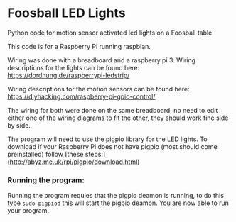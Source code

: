 # Foosball LED Lights
Python code for motion sensor activated led lights on a Foosball table

This code is for a Raspberry Pi running raspbian.

Wiring was done with a breadboard and a raspberry pi 3.
Wiring descriptions for the lights can be found here:
https://dordnung.de/raspberrypi-ledstrip/

Wiring descriptions for the motion sensors can be found here:
https://diyhacking.com/raspberry-pi-gpio-control/

The wiring for both were done on the same breadboard, no need to edit either one of the wiring diagrams to fit the other, they should work fine side by side.


 The program will need to use the pigpio library for the LED lights.
 To download if your Raspberry Pi does not have pigpio (most should come preinstalled) follow [these steps:]
 (http://abyz.me.uk/rpi/pigpio/download.html)
  
 ### Running the program:
 Running the program requies that the pigpio deamon is running, to do this type `sudo pigpiod` this will start the pigpio deamon. You are now able to run your program.
